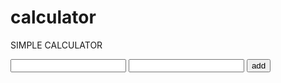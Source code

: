 # calculator
SIMPLE CALCULATOR
<!doctype html>
<html>
<head>
  
<title>Add Two Numbers</title>
<body>
<input type="num" name="numOne" value="">
<input type="num" name="numTwo" value="">
<input type="submit" name="button" value="add">
</body>
<script>

  var numOne = 1234;
  var numTwo = 2888;
  var sum = numOne+numTwo;
  
  document.write("Sum = " + sum);
  
</script>
</head>
<body>

</body>
</html>
